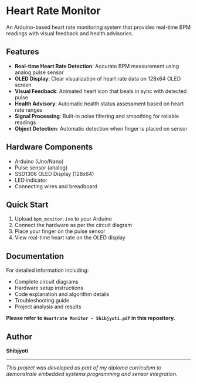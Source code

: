 # Heart Rate Monitor

An Arduino-based heart rate monitoring system that provides real-time BPM readings with visual feedback and health advisories.

## Features

- **Real-time Heart Rate Detection**: Accurate BPM measurement using analog pulse sensor
- **OLED Display**: Clear visualization of heart rate data on 128x64 OLED screen
- **Visual Feedback**: Animated heart icon that beats in sync with detected pulse
- **Health Advisory**: Automatic health status assessment based on heart rate ranges
- **Signal Processing**: Built-in noise filtering and smoothing for reliable readings
- **Object Detection**: Automatic detection when finger is placed on sensor

## Hardware Components

- Arduino (Uno/Nano)
- Pulse sensor (analog)
- SSD1306 OLED Display (128x64)
- LED indicator
- Connecting wires and breadboard

## Quick Start

1. Upload `bpm_monitor.ino` to your Arduino
2. Connect the hardware as per the circuit diagram
3. Place your finger on the pulse sensor
4. View real-time heart rate on the OLED display

## Documentation

For detailed information including:

- Complete circuit diagrams
- Hardware setup instructions
- Code explanation and algorithm details
- Troubleshooting guide
- Project analysis and results

**Please refer to `Heartrate Monitor - Shibjyoti.pdf` in this repository.**

## Author

**Shibjyoti**

---

*This project was developed as part of my diploma curriculum to demonstrate embedded systems programming and sensor integration.*
